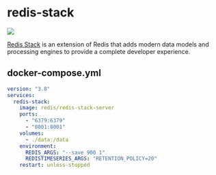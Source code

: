redis-stack
===========

![](https://redis.io/images/redis-white.png)

[Redis Stack][1] is an extension of Redis that adds modern data models and
processing engines to provide a complete developer experience.

## docker-compose.yml

```yaml
version: "3.8"
services:
  redis-stack:
    image: redis/redis-stack-server
    ports:
      - "6379:6379"
      - "8001:8001"
    volumes:
      - ./data:/data
    environment:
      REDIS_ARGS: "--save 900 1"
      REDISTIMESERIES_ARGS: "RETENTION_POLICY=20"
    restart: unless-stopped
```

[1]: https://redis.io/docs/stack/
